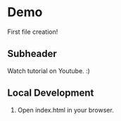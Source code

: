 # Demo

First file creation!

## Subheader

Watch tutorial on Youtube. :)

## Local Development

1. Open index.html in your browser.
